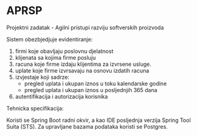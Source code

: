 # APRSP
Projektni zadatak - Agilni pristupi razviju softverskih proizvoda

Sistem obezbjedjuje evidentiranje:
1. firmi koje obavljaju poslovnu djelatnost
2. klijenata sa kojima firme posluju
3. racuna koje firme izdaju klijentima za izvrsene usluge.
4. uplate koje firme izvrsavaju na osnovu izdatih racuna
5. izvjestaje koji sadrze: 
    - pregled uplata i ukupan iznos u toku kalendarske godine
    - pregled uplata i ukupan iznos u posljednjih 365 dana
6. autentifikacija i autorizacija korisnika

Tehnicka specifikacija:

Koristi se Spring Boot radni okvir, a kao IDE posljednja verzija Spring Tool Suita (STS). 
Za upravljane bazama podataka koristi se Postgres.


